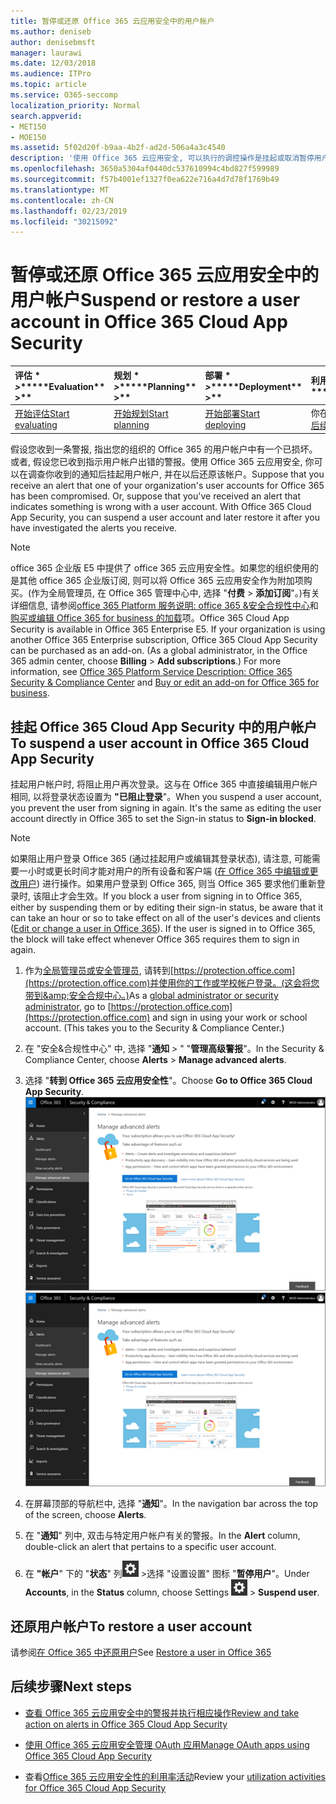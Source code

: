 ```yaml
---
title: 暂停或还原 Office 365 云应用安全中的用户帐户
ms.author: deniseb
author: denisebmsft
manager: laurawi
ms.date: 12/03/2018
ms.audience: ITPro
ms.topic: article
ms.service: O365-seccomp
localization_priority: Normal
search.appverid:
- MET150
- MOE150
ms.assetid: 5f02d20f-b9aa-4b2f-ad2d-506a4a3c4540
description: '使用 Office 365 云应用安全, 可以执行的调控操作是挂起或取消暂停用户帐户。 '
ms.openlocfilehash: 3650a5304af0440dc537610994c4bd827f599989
ms.sourcegitcommit: f57b4001ef1327f0ea622e716a4d7d78f1769b49
ms.translationtype: MT
ms.contentlocale: zh-CN
ms.lasthandoff: 02/23/2019
ms.locfileid: "30215092"
---
```

# <a name="suspend-or-restore-a-user-account-in-office-365-cloud-app-security"></a><span data-ttu-id="57f3d-103">暂停或还原 Office 365 云应用安全中的用户帐户</span><span class="sxs-lookup"><span data-stu-id="57f3d-103">Suspend or restore a user account in Office 365 Cloud App Security</span></span>

|<span data-ttu-id="57f3d-104">评估 \* *\>*\*</span><span class="sxs-lookup"><span data-stu-id="57f3d-104">\*\*\*\*Evaluation\*\* \>\*\*</span></span>|<span data-ttu-id="57f3d-105">规划 \* *\>*\*</span><span class="sxs-lookup"><span data-stu-id="57f3d-105">\*\*\*\*Planning\*\* \>\*\*</span></span>|<span data-ttu-id="57f3d-106">部署 \* *\>*\*</span><span class="sxs-lookup"><span data-stu-id="57f3d-106">\*\*\*\*Deployment\*\* \>\*\*</span></span>|<span data-ttu-id="57f3d-107">利用率 \* \* \* \*</span><span class="sxs-lookup"><span data-stu-id="57f3d-107">\*\*\*\*Utilization\*\*\*\*</span></span>|
|:-----|:-----|:-----|:-----|
|[<span data-ttu-id="57f3d-108">开始评估</span><span class="sxs-lookup"><span data-stu-id="57f3d-108">Start evaluating</span></span>](office-365-cas-overview.md) <br/> |[<span data-ttu-id="57f3d-109">开始规划</span><span class="sxs-lookup"><span data-stu-id="57f3d-109">Start planning</span></span>](get-ready-for-office-365-cas.md) <br/> |[<span data-ttu-id="57f3d-110">开始部署</span><span class="sxs-lookup"><span data-stu-id="57f3d-110">Start deploying</span></span>](turn-on-office-365-cas.md) <br/> |<span data-ttu-id="57f3d-111">你在这里!</span><span class="sxs-lookup"><span data-stu-id="57f3d-111">You are here!</span></span>  <br/> [<span data-ttu-id="57f3d-112">后续步骤</span><span class="sxs-lookup"><span data-stu-id="57f3d-112">Next steps</span></span>](suspend-or-restore-an-account-in-ocas.md#nextsteps) <br/> |
   
<span data-ttu-id="57f3d-p101">假设您收到一条警报, 指出您的组织的 Office 365 的用户帐户中有一个已损坏。或者, 假设您已收到指示用户帐户出错的警报。使用 Office 365 云应用安全, 你可以在调查你收到的通知后挂起用户帐户, 并在以后还原该帐户。</span><span class="sxs-lookup"><span data-stu-id="57f3d-p101">Suppose that you receive an alert that one of your organization's user accounts for Office 365 has been compromised. Or, suppose that you've received an alert that indicates something is wrong with a user account. With Office 365 Cloud App Security, you can suspend a user account and later restore it after you have investigated the alerts you receive.</span></span>
  
> [!NOTE]
> <span data-ttu-id="57f3d-p102">office 365 企业版 E5 中提供了 office 365 云应用安全性。如果您的组织使用的是其他 office 365 企业版订阅, 则可以将 Office 365 云应用安全作为附加项购买。(作为全局管理员, 在 Office 365 管理中心中, 选择 "**付费** \> **添加订阅**"。)有关详细信息, 请参阅[office 365 Platform 服务说明: office 365 &amp;安全合规性中心](https://technet.microsoft.com/en-us/library/dn933793.aspx)和[购买或编辑 Office 365 for business 的加载](https://support.office.com/article/4e7b57d6-b93b-457d-aecd-0ea58bff07a6)项。</span><span class="sxs-lookup"><span data-stu-id="57f3d-p102">Office 365 Cloud App Security is available in Office 365 Enterprise E5. If your organization is using another Office 365 Enterprise subscription, Office 365 Cloud App Security can be purchased as an add-on. (As a global administrator, in the Office 365 admin center, choose **Billing** \> **Add subscriptions**.) For more information, see [Office 365 Platform Service Description: Office 365 Security &amp; Compliance Center](https://technet.microsoft.com/en-us/library/dn933793.aspx) and [Buy or edit an add-on for Office 365 for business](https://support.office.com/article/4e7b57d6-b93b-457d-aecd-0ea58bff07a6).</span></span> 
  
## <a name="to-suspend-a-user-account-in-office-365-cloud-app-security"></a><span data-ttu-id="57f3d-119">挂起 Office 365 Cloud App Security 中的用户帐户</span><span class="sxs-lookup"><span data-stu-id="57f3d-119">To suspend a user account in Office 365 Cloud App Security</span></span>

<span data-ttu-id="57f3d-p103">挂起用户帐户时, 将阻止用户再次登录。这与在 Office 365 中直接编辑用户帐户相同, 以将登录状态设置为 **"已阻止登录**"。</span><span class="sxs-lookup"><span data-stu-id="57f3d-p103">When you suspend a user account, you prevent the user from signing in again. It's the same as editing the user account directly in Office 365 to set the Sign-in status to **Sign-in blocked**.</span></span>
  
> [!NOTE]
> <span data-ttu-id="57f3d-p104">如果阻止用户登录 Office 365 (通过挂起用户或编辑其登录状态), 请注意, 可能需要一小时或更长时间才能对用户的所有设备和客户端 ([在 Office 365 中编辑或更改用户](https://support.office.com/article/42BB3F17-8F9D-4182-B434-5F1C8024E614#SingleUserPreview)) 进行操作。如果用户登录到 Office 365, 则当 Office 365 要求他们重新登录时, 该阻止才会生效。</span><span class="sxs-lookup"><span data-stu-id="57f3d-p104">If you block a user from signing in to Office 365, either by suspending them or by editing their sign-in status, be aware that it can take an hour or so to take effect on all of the user's devices and clients ([Edit or change a user in Office 365](https://support.office.com/article/42BB3F17-8F9D-4182-B434-5F1C8024E614#SingleUserPreview)). If the user is signed in to Office 365, the block will take effect whenever Office 365 requires them to sign in again.</span></span> 
  
1. <span data-ttu-id="57f3d-p105">作为[全局管理员或安全管理员](permissions-in-the-security-and-compliance-center.md), 请转到[https://protection.office.com](https://protection.office.com)并使用你的工作或学校帐户登录。(这会将您带到&amp;安全合规中心。)</span><span class="sxs-lookup"><span data-stu-id="57f3d-p105">As a [global administrator or security administrator](permissions-in-the-security-and-compliance-center.md), go to [https://protection.office.com](https://protection.office.com) and sign in using your work or school account. (This takes you to the Security &amp; Compliance Center.)</span></span> 
    
2. <span data-ttu-id="57f3d-126">在 "安全&amp;合规性中心" 中, 选择 "**通知** \> " "**管理高级警报**"。</span><span class="sxs-lookup"><span data-stu-id="57f3d-126">In the Security &amp; Compliance Center, choose **Alerts** \> **Manage advanced alerts**.</span></span>
    
3. <span data-ttu-id="57f3d-127">选择 "**转到 Office 365 云应用安全性**"。</span><span class="sxs-lookup"><span data-stu-id="57f3d-127">Choose **Go to Office 365 Cloud App Security**.</span></span><br><span data-ttu-id="57f3d-128">![在 "安全&amp;合规性中心" 中, 选择 "管理高级警报" 以转到 Office 365 云应用安全](media/958632d4-03e3-4ade-8e22-d5509db6fca7.png)</span><span class="sxs-lookup"><span data-stu-id="57f3d-128">![In the Security &amp; Compliance Center, choose Manage Advanced Alerts to go to Office 365 Cloud App Security](media/958632d4-03e3-4ade-8e22-d5509db6fca7.png)</span></span><br>
  
4. <span data-ttu-id="57f3d-129">在屏幕顶部的导航栏中, 选择 "**通知**"。</span><span class="sxs-lookup"><span data-stu-id="57f3d-129">In the navigation bar across the top of the screen, choose **Alerts**.</span></span>
    
5. <span data-ttu-id="57f3d-130">在 "**通知**" 列中, 双击与特定用户帐户有关的警报。</span><span class="sxs-lookup"><span data-stu-id="57f3d-130">In the **Alert** column, double-click an alert that pertains to a specific user account.</span></span> 
    
6. <span data-ttu-id="57f3d-131">在 **"帐户**" 下的 "**状态**" 列![中,](media/e01b75cc-b28f-4b83-8f86-b1b13dc27ab2.png) \>选择 "设置设置" 图标 "**暂停用户**"。</span><span class="sxs-lookup"><span data-stu-id="57f3d-131">Under **Accounts**, in the **Status** column, choose Settings ![settings icon](media/e01b75cc-b28f-4b83-8f86-b1b13dc27ab2.png) \> **Suspend user**.</span></span>
    
## <a name="to-restore-a-user-account"></a><span data-ttu-id="57f3d-132">还原用户帐户</span><span class="sxs-lookup"><span data-stu-id="57f3d-132">To restore a user account</span></span>

<span data-ttu-id="57f3d-133">请参阅[在 Office 365 中还原用户](https://support.office.com/article/2c261e42-5dd1-48b0-845f-2a016d29cfc1)</span><span class="sxs-lookup"><span data-stu-id="57f3d-133">See [Restore a user in Office 365](https://support.office.com/article/2c261e42-5dd1-48b0-845f-2a016d29cfc1)</span></span>
  
## <a name="next-steps"></a><span data-ttu-id="57f3d-134">后续步骤</span><span class="sxs-lookup"><span data-stu-id="57f3d-134">Next steps</span></span>

- [<span data-ttu-id="57f3d-135">查看 Office 365 云应用安全中的警报并执行相应操作</span><span class="sxs-lookup"><span data-stu-id="57f3d-135">Review and take action on alerts in Office 365 Cloud App Security</span></span>](review-office-365-cas-alerts.md)
    
- [<span data-ttu-id="57f3d-136">使用 Office 365 云应用安全管理 OAuth 应用</span><span class="sxs-lookup"><span data-stu-id="57f3d-136">Manage OAuth apps using Office 365 Cloud App Security</span></span>](manage-app-permissions-in-ocas.md)
    
- <span data-ttu-id="57f3d-137">查看[Office 365 云应用安全性的利用率活动](utilization-activities-for-ocas.md)</span><span class="sxs-lookup"><span data-stu-id="57f3d-137">Review your [utilization activities for Office 365 Cloud App Security](utilization-activities-for-ocas.md)</span></span>
    


